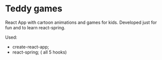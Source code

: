 # Teddy games

React App with cartoon animations and games for kids. 
Developed just for fun and to learn react-spring.

Used:
* create-react-app;
* react-spring; ( all 5 hooks)

